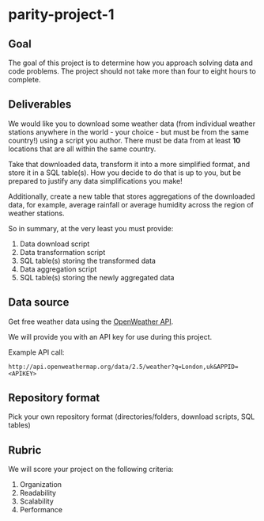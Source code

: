 # parity-project-1

## Goal

The goal of this project is to determine how you approach solving data and code
problems. The project should not take more than four to eight hours to complete.

## Deliverables

We would like you to download some weather data (from individual weather
stations anywhere in the world - your choice - but must be from the same
country!) using a script you author. There must be data from at least
**10** locations that are all within the same country.

Take that downloaded data, transform it into a more simplified format,
and store it in a SQL table(s). How you decide to do that is up to you,
but be prepared to justify any data simplifications you make!

Additionally, create a new table that stores aggregations of the downloaded data, for
example, average rainfall or average humidity across the region of weather stations.

So in summary, at the very least you must provide:

1. Data download script
2. Data transformation script
3. SQL table(s) storing the transformed data
4. Data aggregation script
5. SQL table(s) storing the newly aggregated data

## Data source

Get free weather data using the [OpenWeather API](https://openweathermap.org/api).

We will provide you with an API key for use during this project.

Example API call:

```
http://api.openweathermap.org/data/2.5/weather?q=London,uk&APPID=<APIKEY>
```

## Repository format

Pick your own repository format (directories/folders, download scripts, SQL tables)

## Rubric

We will score your project on the following criteria:

1. Organization
2. Readability
3. Scalability
4. Performance
